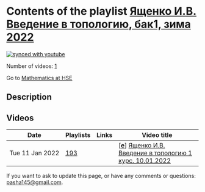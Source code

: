 # Contents of the playlist [Ященко И.В. Введение в топологию, бак1, зима 2022](https://www.youtube.com/playlist?list=PLq3E5oubNNoCvCWzMJhbkrNvxW5MYYuuY)

[![synced with youtube](https://img.shields.io/github/last-commit/mathphysschool/mathphysschool.github.io/autoupdate1?label=synced%20with%20youtube)](https://github.com/mathphysschool/mathphysschool.github.io/commits/autoupdate1)

Number of videos: [1](#videos)

Go to [Mathematics at HSE](../README.md)

## Description



## Videos

|Date|Playlists|Links|Video title|
|---|---|---|---|
| Tue&nbsp;11&nbsp;Jan&nbsp;2022 | [193](../playlists/193 "Ященко И.В. Введение в топологию, бак1, зима 2022") |  | [[**e**](https://studio.youtube.com/video/X6tYcJsw8Z0/edit "Edit")] [Ященко И.В. Введение в топологию 1 курс. 10.01.2022](https://www.youtube.com/watch?v=X6tYcJsw8Z0&list=PLq3E5oubNNoCvCWzMJhbkrNvxW5MYYuuY) |


 If you want to ask to update this page, or have any comments or questions: <pasha145@gmail.com>.